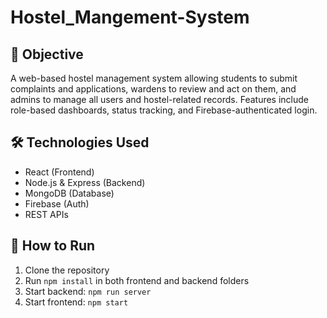 # Hostel_Mangement-System


## 🎯 Objective
A web-based hostel management system allowing students to submit complaints and applications, wardens to review and act on them, and admins to manage all users and hostel-related records. Features include role-based dashboards, status tracking, and Firebase-authenticated login.


## 🛠 Technologies Used
- React (Frontend)
- Node.js & Express (Backend)
- MongoDB (Database)
- Firebase (Auth)
- REST APIs

## 🚀 How to Run
1. Clone the repository  
2. Run `npm install` in both frontend and backend folders  
3. Start backend: `npm run server`  
4. Start frontend: `npm start`


